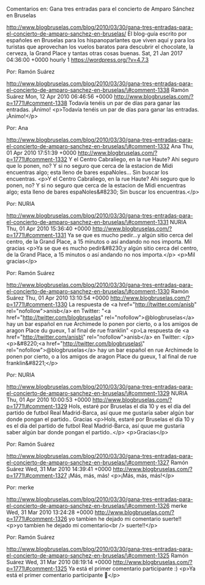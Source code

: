 Comentarios en: Gana tres entradas para el concierto de Amparo Sánchez
en Bruselas

http://www.blogbruselas.com/blog/2010/03/30/gana-tres-entradas-para-el-concierto-de-amparo-sanchez-en-bruselas/
El blog-guía escrito por españoles en Bruselas para los hispanoparlantes
que viven aquí y para los turistas que aprovechan los vuelos baratos
para descubrir el chocolate, la cerveza, la Grand Place y tantas otras
cosas buenas. Sat, 21 Jan 2017 04:36:00 +0000 hourly 1
https://wordpress.org/?v=4.7.3

Por: Ramón Suárez

http://www.blogbruselas.com/blog/2010/03/30/gana-tres-entradas-para-el-concierto-de-amparo-sanchez-en-bruselas/\#comment-1338
Ramón Suárez Mon, 12 Apr 2010 06:46:56 +0000
http://www.blogbruselas.com/?p=1771\#comment-1338 Todavía tenéis un par
de días para ganar las entradas. ¡Ànimo! \<p\>Todavía tenéis un par de
días para ganar las entradas. ¡Ànimo!\</p\>

Por: Ana

http://www.blogbruselas.com/blog/2010/03/30/gana-tres-entradas-para-el-concierto-de-amparo-sanchez-en-bruselas/\#comment-1332
Ana Thu, 01 Apr 2010 17:51:39 +0000
http://www.blogbruselas.com/?p=1771\#comment-1332 Y el Centro
Cabraliego, en la rue Haute? Ahi seguro que lo ponen, no? Y si no seguro
que cerca de la estacion de Midi encuentras algo; esta lleno de bares
espaNoles\... Sin buscar los encuentras. \<p\>Y el Centro Cabraliego, en
la rue Haute? Ahi seguro que lo ponen, no? Y si no seguro que cerca de
la estacion de Midi encuentras algo; esta lleno de bares
espaNoles&\#8230; Sin buscar los encuentras.\</p\>

Por: NURIA

http://www.blogbruselas.com/blog/2010/03/30/gana-tres-entradas-para-el-concierto-de-amparo-sanchez-en-bruselas/\#comment-1331
NURIA Thu, 01 Apr 2010 15:36:40 +0000
http://www.blogbruselas.com/?p=1771\#comment-1331 Ya se que es mucho
pedir\...y algún sitio cerca del centro, de la Grand Place, a 15 minutos
o así andando no nos importa. Mil gracias \<p\>Ya se que es mucho
pedir&\#8230;y algún sitio cerca del centro, de la Grand Place, a 15
minutos o así andando no nos importa.\</p\> \<p\>Mil gracias\</p\>

Por: Ramón Suárez

http://www.blogbruselas.com/blog/2010/03/30/gana-tres-entradas-para-el-concierto-de-amparo-sanchez-en-bruselas/\#comment-1330
Ramón Suárez Thu, 01 Apr 2010 13:10:54 +0000
http://www.blogbruselas.com/?p=1771\#comment-1330 La respuesta de &lt;a
href=&quot;http://twitter.com/anisb&quot;
rel=&quot;nofollow&quot;&gt;anisb&lt;/a&gt; en Twitter: &quot;&lt;a
href=&quot;http://twitter.com/blogbruselas&quot;
rel=&quot;nofollow&quot;&gt;\@blogbruselas&lt;/a&gt; hay un bar español
en rue Archimede lo ponen por cierto, o a los amigos de aragon Place du
gueux, 1 al final de rue franklin&quot; \<p\>La respuesta de \<a
href=\"http://twitter.com/anisb\" rel=\"nofollow\"\>anisb\</a\> en
Twitter: \</p\> \<p\>&\#8220;\<a
href=\"http://twitter.com/blogbruselas\"
rel=\"nofollow\"\>\@blogbruselas\</a\> hay un bar español en rue
Archimede lo ponen por cierto, o a los amigos de aragon Place du gueux,
1 al final de rue franklin&\#8221;\</p\>

Por: NURIA

http://www.blogbruselas.com/blog/2010/03/30/gana-tres-entradas-para-el-concierto-de-amparo-sanchez-en-bruselas/\#comment-1329
NURIA Thu, 01 Apr 2010 10:00:53 +0000
http://www.blogbruselas.com/?p=1771\#comment-1329 Hols, estaré por
Bruselas el día 10 y es el día del partido de futbol Real Madrid-Barca,
así quue me gustaría saber algún bar donde pongan el partido.. Gracias
\<p\>Hols, estaré por Bruselas el día 10 y es el día del partido de
futbol Real Madrid-Barca, así quue me gustaría saber algún bar donde
pongan el partido..\</p\> \<p\>Gracias\</p\>

Por: Ramón Suárez

http://www.blogbruselas.com/blog/2010/03/30/gana-tres-entradas-para-el-concierto-de-amparo-sanchez-en-bruselas/\#comment-1327
Ramón Suárez Wed, 31 Mar 2010 14:39:41 +0000
http://www.blogbruselas.com/?p=1771\#comment-1327 ¡Más, más, más!
\<p\>¡Más, más, más!\</p\>

Por: merke

http://www.blogbruselas.com/blog/2010/03/30/gana-tres-entradas-para-el-concierto-de-amparo-sanchez-en-bruselas/\#comment-1326
merke Wed, 31 Mar 2010 13:24:28 +0000
http://www.blogbruselas.com/?p=1771\#comment-1326 yo tambien he dejado
mi comentario suerte!! \<p\>yo tambien he dejado mi comentario\<br /\>
suerte!!\</p\>

Por: Ramón Suárez

http://www.blogbruselas.com/blog/2010/03/30/gana-tres-entradas-para-el-concierto-de-amparo-sanchez-en-bruselas/\#comment-1325
Ramón Suárez Wed, 31 Mar 2010 08:19:14 +0000
http://www.blogbruselas.com/?p=1771\#comment-1325 Ya está el primer
comentario participante :) \<p\>Ya está el primer comentario
participante 🙂\</p\>
